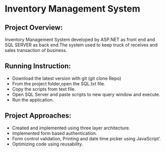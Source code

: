 # Inventory Management System

## Project Overview:
 
 Inventory Management System developed by ASP.NET as front end and SQL SERVER as back end.The system used to keep truck of receives and sales transaction of business.

## Running Instruction:

 * Download the latest version with git (git clone Repo)    
 * From the project folder,open the SQL.txt file. 
 * Copy the scripts from text file.
 * Open SQL Server  and paste scripts to new query window and execute.
 * Run the application.


## Project Approaches:
 
 *	 Created and implemented using three layer architecture.
 *	 Implemented form based authentication. 
 *	 Form control validation, Printing and date time picker using JavaScript’.
 *	 Optimizing code using reusability.


 

















